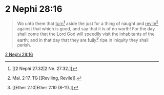 # 2 Nephi 28:16

> Wo unto them that <u>turn</u>[^a] aside the just for a thing of naught and <u>revile</u>[^b] against that which is good, and say that it is of no worth! For the day shall come that the Lord God will speedily visit the inhabitants of the earth; and in that day that they are <u>fully</u>[^c] ripe in iniquity they shall perish.

[2 Nephi 28:16](https://www.churchofjesuschrist.org/study/scriptures/bofm/2-ne/28?lang=eng&id=p16#p16)


[^a]: [[2 Nephi 27.32|2 Ne. 27:32.]]
[^b]: Mal. 2:17. TG [[Reviling, Revile]].
[^c]: [[Ether 2.10|Ether 2:10 (8-11).]]
